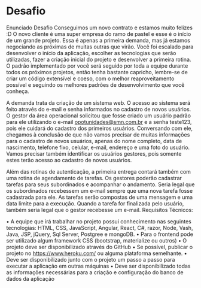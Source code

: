 # Desafio
Enunciado Desafio
Conseguimos um novo contrato e estamos muito felizes :D O novo cliente é uma 
super empresa do ramo de pastel e esse é o início de um grande projeto. Essa é apenas 
a primeira demanda, mas já estamos negociando as próximas de muitas outras que 
virão. Você foi escalado para desenvolver o início da aplicação, escolher as tecnologias 
que serão utilizadas, fazer a criação inicial do projeto e desenvolver a primeira rotina. O 
padrão implementado por você será seguido por toda a equipe durante todos os 
próximos projetos, então tenha bastante capricho, lembre-se de criar um código 
extensível e coeso, com o melhor reaproveitamento possível e seguindo os melhores 
padrões de desenvolvimento que você conheça.

A demanda trata da criação de um sistema web. O acesso ao sistema será feito 
através do e-mail e senha informados no cadastro de novos usuários. O gestor da área 
operacional solicitou que fosse criado um usuário padrão para ele utilizando o e-mail 
opotunidades@smn.com.br e a senha teste123, pois ele cuidará do cadastro dos 
primeiros usuários. Conversando com ele, chegamos à conclusão de que não vamos 
precisar de muitas informações para o cadastro de novos usuários, apenas do nome 
completo, data de nascimento, telefone fixo, celular, e-mail, endereço e uma foto do 
usuário. Vamos precisar também identificar os usuários gestores, pois somente estes 
terão acesso ao cadastro de novos usuários.

Além das rotinas de autenticação, a primeira entrega contará também com uma 
rotina de agendamento de tarefas. Os gestores poderão cadastrar tarefas para seus 
subordinados e acompanhar o andamento. Seria legal que os subordinados recebessem
um e-mail sempre que uma nova tarefa fosse cadastrada para ele. As tarefas serão 
compostas de uma mensagem e uma data limite para a execução. Quando a tarefa for 
finalizada pelo usuário, também seria legal que o gestor recebesse um e-mail. 
Requisitos Técnicos:

• A equipe que irá trabalhar no projeto possui conhecimento nas seguintes 
tecnologias: HTML, CSS, JavaScript, Angular, React, C#, razor, Node, Vash, Java,
JSP, jQuery, Sql Server, Postgree e mongoDB.
• Para o frontend pode ser utilizado algum framework CSS (bootstrap, materialize 
ou outros)
• O projeto deve ser disponibilizado através do GitHub
• Se possível, publicar o projeto no https://www.heroku.com/ ou alguma 
plataforma semelhante.
• Deve ser disponibilizado junto com o projeto um passo a passo para executar a 
aplicação em outras máquinas
• Deve ser disponibilizado todas as informações necessárias para a criação e 
configuração do banco de dados da aplicação
